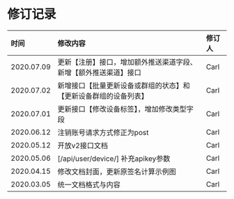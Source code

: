 <!--
 * @Author: Carl
 * @Date: 2020-05-25 19:50:02
 * @LastEditors: Carl
 * @LastEditTime: 2020-08-05 17:41:40
--> 
# 修订记录

| 时间 | 修改内容 | 修订人 |
| :--- | :--- | :--- |
| 2020.07.09 | 更新【注册】接口，增加额外推送渠道字段、新增【额外推送渠道】接口 | Carl |
| 2020.07.02 | 新增接口【批量更新设备或群组的状态】和【更新设备群组的设备列表】 | Carl |
| 2020.07.01 | 更新接口【修改设备标签】，增加修改类型字段 | Carl |
| 2020.06.12 | 注销账号请求方式修正为post | Carl |
| 2020.05.12 | 开放v2接口文档 | Carl |
| 2020.05.06 | [/api/user/device/] 补充apikey参数 | Carl |
| 2020.04.15 | 修改文档封面，更新原签名计算示例图 | Carl |
| 2020.03.05 | 统一文档格式与内容 | Carl |